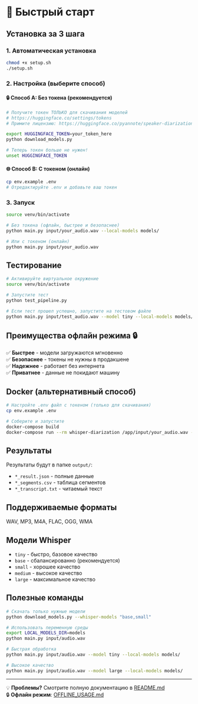 # 🚀 Быстрый старт

## Установка за 3 шага

### 1. Автоматическая установка
```bash
chmod +x setup.sh
./setup.sh
```

### 2. Настройка (выберите способ)

#### 🔒 Способ A: Без токена (рекомендуется)
```bash
# Получите токен ТОЛЬКО для скачивания моделей
# https://huggingface.co/settings/tokens
# Примите лицензию: https://huggingface.co/pyannote/speaker-diarization-3.1

export HUGGINGFACE_TOKEN=your_token_here
python download_models.py

# Теперь токен больше не нужен!
unset HUGGINGFACE_TOKEN
```

#### 🌐 Способ B: С токеном (онлайн)
```bash
cp env.example .env
# Отредактируйте .env и добавьте ваш токен
```

### 3. Запуск
```bash
source venv/bin/activate

# Без токена (офлайн, быстрее и безопаснее)
python main.py input/your_audio.wav --local-models models/

# Или с токеном (онлайн)
python main.py input/your_audio.wav
```

## Тестирование

```bash
# Активируйте виртуальное окружение
source venv/bin/activate

# Запустите тест
python test_pipeline.py

# Если тест прошел успешно, запустите на тестовом файле
python main.py input/test_audio.wav --model tiny --local-models models/
```

## Преимущества офлайн режима 🔒

✅ **Быстрее** - модели загружаются мгновенно  
✅ **Безопаснее** - токены не нужны в продакшене  
✅ **Надежнее** - работает без интернета  
✅ **Приватнее** - данные не покидают машину  

## Docker (альтернативный способ)

```bash
# Настройте .env файл с токеном (только для скачивания)
cp env.example .env

# Соберите и запустите
docker-compose build
docker-compose run --rm whisper-diarization /app/input/your_audio.wav --local-models /app/models
```

## Результаты

Результаты будут в папке `output/`:
- `*_result.json` - полные данные
- `*_segments.csv` - таблица сегментов
- `*_transcript.txt` - читаемый текст

## Поддерживаемые форматы

WAV, MP3, M4A, FLAC, OGG, WMA

## Модели Whisper

- `tiny` - быстро, базовое качество
- `base` - сбалансированно (рекомендуется)
- `small` - хорошее качество
- `medium` - высокое качество
- `large` - максимальное качество

## Полезные команды

```bash
# Скачать только нужные модели
python download_models.py --whisper-models "base,small"

# Использовать переменную среды
export LOCAL_MODELS_DIR=models
python main.py input/audio.wav

# Быстрая обработка
python main.py input/audio.wav --model tiny --local-models models/

# Высокое качество
python main.py input/audio.wav --model large --local-models models/
```

---

💡 **Проблемы?** Смотрите полную документацию в [README.md](README.md)  
🔒 **Офлайн режим**: [OFFLINE_USAGE.md](OFFLINE_USAGE.md) 